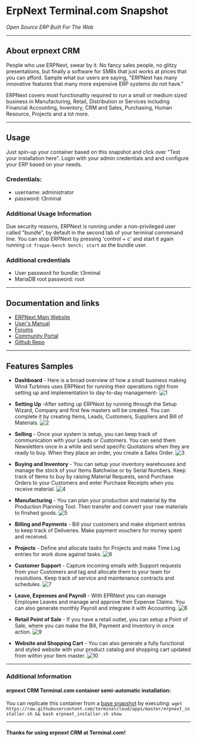 # **ErpNext** Terminal.com Snapshot
*Open Source ERP Built For The Web*

---

## About erpnext CRM
People who use ERPNext, swear by it. No fancy sales people, no glitzy presentations, but finally a software for SMBs that just works at prices that you can afford. Sample what our users are saying, "ERPNext has many innovative features that many more expensive ERP systems do not have."

ERPNext covers most functionality required to run a small or medium sized business in Manufacturing, Retail, Distribution or Services including Financial Accounting, Inventory, CRM and Sales, Purchasing, Human Resource, Projects and a lot more.

---


## Usage

Just spin-up your container based on this snapshot and click over "Test your installation here".
Login with your admin credentials and and configure your ERP based on your needs.


### Credentials:

- username: administrator
- password: t3rminal


### Additional Usage Information
Due security reasons, ERPNext is running under a non-privileged user called "bundle", by default in the second tab of your terminal commmand line. You can stop ERPNext by pressing 'control + c' and start it again running `cd frappe-bench bench; start` as the bundle user.

### Additional credentials
- User password for bundle: t3rminal
- MariaDB root password: root


---

## Documentation and links
- [ERPNext Main Website](https://erpnext.com/)
- [User's Manual](https://erpnext.com/user-guide)
- [Forums](https://discuss.frappe.io/)
- [Community Portal](https://frappe.io/community)
- [Github Repo](https://github.com/frappe/erpnext)

---

## Features Samples
- **Dashboard** - Here is a broad overview of how a small business making Wind Turbines uses ERPNext for running their operations right from setting up and implementation to day-to-day management-
![1](https://erpnext.com/assets/erpnext_org/images/features/feature-1.png)

- **Setting Up** -After setting up ERPNext by running through the Setup Wizard, Company and first few masters will be created. You can complete it by creating Items, Leads, Customers, Suppliers and Bill of Materials.
![2](https://erpnext.com/assets/erpnext_org/images/features/feature-2.png)

- **Selling** - Once your system is setup, you can keep track of communication with your Leads or Customers. You can send them Newsletters once in a while and send specific Quotations when they are ready to buy. When they place an order, you create a Sales Order.
![3](https://erpnext.com/assets/erpnext_org/images/features/feature-3.png)

- **Buying and Inventory** - You can setup your inventory warehouses and manage the stock of your Items Batchwise or by Serial Numbers. Keep track of Items to buy by raising Material Requests, send Purchase Orders to your Customers and enter Purchase Receipts when you receive material. 
![4](https://erpnext.com/assets/erpnext_org/images/features/feature-4.png)

- **Manufacturing** - You can plan your production and material by the Production Planning Tool. Then transfer and convert your raw materials to finshed goods.
![5](https://erpnext.com/assets/erpnext_org/images/features/feature-5.png)

- **Billing and Payments** - Bill your customers and make shipment entries to keep track of Deliveries. Make payment vouchers for money spent and received.

- **Projects** - Define and allocate tasks for Projects and make Time Log entries for work done against tasks.
![6](https://erpnext.com/assets/erpnext_org/images/features/feature-6.png)

- **Customer Support** - Capture incoming emails with Support requests from your Customers and tag and allocate them to your team for resolutions. Keep track of service and maintenance contracts and schedules.
![7](https://erpnext.com/assets/erpnext_org/images/features/feature-7.png)

- **Leave, Expenses and Payroll** - With EPRNext you can manage Employee Leaves and manage and approve their Expense Claims. You can also generate monthly Payroll and integrate it with Accounting.
![8](https://erpnext.com/assets/erpnext_org/images/features/feature-8.png)

- **Retail Point of Sale** - If you have a retail outlet, you can setup a Point of Sale, where you can make the Bill, Payment and Inventory in once action.
![9](https://erpnext.com/assets/erpnext_org/images/features/feature-9.png)

- **Website and Shopping Cart** - You can also generate a fully functional and styled website with your product catalog and shopping cart updated from within your Item master.
![10](https://erpnext.com/assets/erpnext_org/images/features/feature-10.png)


---

### Additional Information

#### erpnext CRM Terminal.com container semi-automatic installation:
You can replicate this container from a [base snapshot](https://www.terminal.com/tiny/FzpHiTXG1K) by executing:
`wget https://raw.githubusercontent.com/terminalcloud/apps/master/erpnext_installer.sh && bash erpnext_installer.sh show`

---

#### Thanks for using erpnext CRM at Terminal.com!